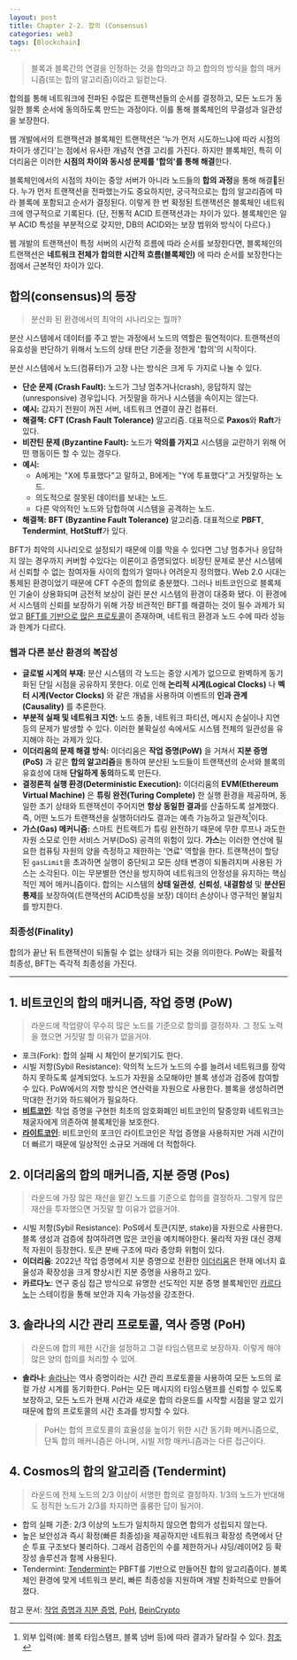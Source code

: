 ```yaml
---
layout: post
title: Chapter 2-2. 합의 (Consensus)
categories: web3
tags: [Blockchain]
---
```

> 블록과 블록간의 연결을 인정하는 것을 합의라고 하고 합의의 방식을 합의 매커니즘(또는 합의 알고리즘)이라고 일컫는다.

합의를 통해 네트워크에 전파된 수많은 트랜잭션들의 순서를 결정하고, 모든 노드가 동일한 블록 순서에 동의하도록 만드는 과정이다. 이를 통해 블록체인의 무결성과 일관성을 보장한다.

웹 개발에서의 트랜잭션과 블록체인 트랜잭션은 '누가 먼저 시도하느냐에 따라 시점의 차이가 생긴다'는 점에서 유사한 개념적 연결 고리를 가진다. 하지만 블록체인, 특히 이더리움은 이러한 **시점의 차이와 동시성 문제를 '합의'를 통해 해결**한다.

블록체인에서의 시점의 차이는 중앙 서버가 아니라 노드들의 **합의 과정**을 통해 해결된다. 누가 먼저 트랜잭션을 전파했는가도 중요하지만, 궁극적으로는 합의 알고리즘에 따라 블록에 포함되고 순서가 결정된다. 이렇게 한 번 확정된 트랜잭션은 블록체인 네트워크에 영구적으로 기록된다. (단, 전통적 ACID 트랜잭션과는 차이가 있다. 블록체인은 일부 ACID 특성을 부분적으로 갖지만, DB의 ACID와는 보장 범위와 방식이 다르다.)

웹 개발의 트랜잭션이 특정 서버의 시간적 흐름에 따라 순서를 보장한다면, 블록체인의 트랜잭션은 **네트워크 전체가 합의한 시간적 흐름(블록체인)** 에 따라 순서를 보장한다는 점에서 근본적인 차이가 있다.

## 합의(consensus)의 등장

> 분산화 된 환경에서의 최악의 시나리오는 뭘까?

분산 시스템에서 데이터를 주고 받는 과정에서 노드의 역할은 필연적이다. 트랜잭션의 유효성을 판단하기 위해서 노드의 상태 판단 기준을 정한게 '합의'의 시작이다.

분산 시스템에서 노드(컴퓨터)가 고장 나는 방식은 크게 두 가지로 나눌 수 있다.

- **단순 문제 (Crash Fault):** 노드가 그냥 멈추거나(crash), 응답하지 않는(unresponsive) 경우입니다. 거짓말을 하거나 시스템을 속이지는 않는다.
- **예시:** 갑자기 전원이 꺼진 서버, 네트워크 연결이 끊긴 컴퓨터.
- **해결책:** **CFT (Crash Fault Tolerance)** 알고리즘. 대표적으로 **Paxos**와 **Raft**가 있다.
- **비잔틴 문제 (Byzantine Fault):** 노드가 **악의를 가지고** 시스템을 교란하기 위해 어떤 행동이든 할 수 있는 경우다.
- **예시:**
  - A에게는 "X에 투표했다"고 말하고, B에게는 "Y에 투표했다"고 거짓말하는 노드.
  - 의도적으로 잘못된 데이터를 보내는 노드.
  - 다른 악의적인 노드와 담합하여 시스템을 공격하는 노드.
- **해결책:** **BFT (Byzantine Fault Tolerance)** 알고리즘. 대표적으로 **PBFT**, **Tendermint**, **HotStuff**가 있다.

BFT가 최악의 시나리오로 설정되기 때문에 이를 막을 수 있다면 그냥 멈추거나 응답하지 않는 경우까지 커버할 수있다는 이론이고 증명되었다. 비장틴 문제로 분산 시스템에서 신뢰할 수 없는 참여자들 사이의 합의가 얼마나 어려운지 정의했다. Web 2.0 시대는 통제된 환경이었기 때문에 CFT 수준의 합의로 충분했다. 그러나 비트코인으로 블록체인 기술이 상용화되며 금전적 보상이 걸린 분산 시스템의 환경이 대중화 됐다. 이 환경에서 시스템의 신뢰를 보장하기 위해 가장 비관적인 BFT를 해결하는 것이 필수 과제가 되었고 [BFT를 기반으로 많은 프로토콜](https://devjzen.github.io/web3/2025/07/31/%EC%B5%9C%EC%8B%A0-BFT-%ED%94%84%EB%A1%9C%ED%86%A0%EC%BD%9C.html)이 존재하며, 네트워크 환경과 노드 수에 따라 성능과 한계가 다르다.

### 웹과 다른 분산 환경의 복잡성

- **글로벌 시계의 부재:** 분산 시스템의 각 노드는 중앙 시계가 없으므로 완벽하게 동기화된 단일 시점을 공유하지 못한다. 이로 인해 **논리적 시계(Logical Clocks)** 나 **벡터 시계(Vector Clocks)** 와 같은 개념을 사용하여 이벤트의 **인과 관계(Causality)** 를 추론한다.
- **부분적 실패 및 네트워크 지연:** 노드 충돌, 네트워크 파티션, 메시지 손실이나 지연 등의 문제가 발생할 수 있다. 이러한 불확실성 속에서도 시스템 전체의 일관성을 유지해야 하는 과제가 있다.
- **이더리움의 문제 해결 방식:** 이더리움은 **작업 증명(PoW)** 을 거쳐서 **지분 증명(PoS)** 과 같은 **합의 알고리즘**을 통하여 분산된 노드들이 트랜잭션의 순서와 블록의 유효성에 대해 **단일하게 동의**하도록 만든다.
- **결정론적 실행 환경(Deterministic Execution):** 이더리움의 **EVM(Ethereum Virtual Machine)** 은 **튜링 완전(Turing Complete)** 한 실행 환경을 제공하며, 동일한 초기 상태와 트랜잭션이 주어지면 **항상 동일한 결과**를 산출하도록 설계했다. 즉, 어떤 노드가 트랜잭션을 실행하더라도 결과는 예측 가능하고 일관적[^1]이다.
- **가스(Gas) 메커니즘:** 스마트 컨트랙트가 튜링 완전하기 때문에 무한 루프나 과도한 자원 소모로 인한 서비스 거부(DoS) 공격의 위험이 있다. **가스**는 이러한 연산에 필요한 컴퓨팅 자원의 양을 측정하고 제한하는 '연료' 역할을 한다. 트랜잭션이 할당된 `gasLimit`을 초과하면 실행이 중단되고 모든 상태 변경이 되돌려지며 사용된 가스는 소각된다. 이는 무분별한 연산을 방지하여 네트워크의 안정성을 유지하는 핵심적인 제어 메커니즘이다.
  합의는 시스템의 **상태 일관성**, **신뢰성**, **내결함성** 및 **분산된 통제**를 보장하여(트랜잭션의 ACID특성을 보장) 데이터 손상이나 영구적인 불일치를 방지한다.

### 최종성(Finality)

합의가 끝난 뒤 트랜잭션이 되돌릴 수 없는 상태가 되는 것을 의미한다. PoW는 확률적 최종성, BFT는 즉각적 최종성을 가진다.

---

## 1. 비트코인의 합의 매커니즘, 작업 증명 (PoW)

> 라운드에 작업량이 무수히 많은 노드를 기준으로 합의를 결정하자. 그 정도 노력을 했으면 거짓말 할 이유가 없을거야.

- 포크(Fork): 합의 실패 시 체인이 분기되기도 한다.
- 시빌 저항(Sybil Resistance): 악의적 노드가 노드의 수를 늘려서 네트워크를 장악하지 못하도록 설계되었다. 노드가 자원을 소모해야만 블록 생성과 검증에 참여할 수 있다. PoW에서의 저항 방식은 연산력을 자원으로 사용한다. 블록을 생성하려면 막대한 전기와 하드웨어가 필요하다.
- **[비트코인](https://bitcoin.org/bitcoin.pdf)**: 작업 증명을 구현한 최초의 암호화폐인 비트코인의 탈중앙화 네트워크는 채굴자에게 의존하여 블록체인을 보호한다.
- **[라이트코인](https://litecoin.com/)**: 비트코인의 포크인 라이트코인은 작업 증명을 사용하지만 거래 시간이 더 빠르기 때문에 일상적인 소규모 거래에 더 적합하다.

## 2. 이더리움의 합의 매커니즘, 지분 증명 (Pos)

> 라운드에 가장 많은 재산을 맡긴 노드를 기준으로 합의를 결정하자. 그렇게 많은 재산을 투자했으면 거짓말 할 이유가 없을거야.

- 시빌 저항(Sybil Resistance): PoS에서 토큰(지분, stake)을 자원으로 사용한다. 블록 생성과 검증에 참여하려면 많은 코인을 예치해야한다. 물리적 자원 대신 경제적 자원이 등장한다. 토큰 분배 구조에 따라 중앙화 위험이 있다.
- **이더리움**: 2022년 작업 증명에서 지분 증명으로 전환한 [이더리움](https://ethereum.org/ko/)은 현재 에너지 효율성과 확장성을 크게 향상시킨 지분 증명을 사용하고 있다.
- **카르다노**: 연구 중심 접근 방식으로 유명한 선도적인 지분 증명 블록체인인 [카르다노](https://cardano.org/)는 스테이킹을 통해 보안과 지속 가능성을 강조한다.

## 3. 솔라나의 시간 관리 프로토콜, 역사 증명 (PoH)

> 라운드에 합의 제한 시간을 설정하고 그걸 타임스탬프로 보장하자. 이렇게 해야 많은 양의 합의를 처리할 수 있어.

- **솔라나**: [솔라나](https://solana.com/ko)는 역사 증명이라는 시간 관리 프로토콜을 사용하여 모든 노드의 로컬 가상 시계를 동기화한다. PoH는 모든 메시지의 타임스탬프를 신뢰할 수 있도록 보장하고, 모든 노드가 현재 시간과 새로운 합의 라운드를 시작할 시점을 알고 있기 때문에 합의 프로토콜의 시간 초과를 방지할 수 있다.
  > PoH는 합의 프로토콜의 효율성을 높이기 위한 시간 동기화 메커니즘으로, 단독 합의 매커니즘은 아니며, 시빌 저항 매커니즘과는 다른 접근이다. 

## 4. Cosmos의 합의 알고리즘 (Tendermint)

> 라운드에 전체 노드의 2/3 이상이 서명한 합의로 결정하자. 1/3의 노드가 반대해도 정직한 노드가 2/3를 차지하면 훌륭한 답이 될거야.

- 합의 실패 기준: 2/3 이상의 노드가 일치하지 않으면 합의가 성립되지 않는다.
- 높은 보안성과 즉시 확정(빠른 최종성)을 제공하지만 네트워크 확장성 측면에서 단순 투표 구조보다 불리하다. 그래서 검증인의 수를 제한하거나 샤딩/레이어2 등 확장성 솔루션과 함께 사용된다.
- Tendermint: [Tendermint](https://docs.tendermint.com/master/introduction/what-is-tendermint.html)는 PBFT를 기반으로 만들어진 합의 알고리즘이다. 블록체인 환경에 맞게 네트워크 분리, 빠른 최종성을 지원하며 개발 친화적으로 만들어졌다.

참고 문서: [작업 증명과 지분 증명](https://kr.beincrypto.com/learn-kr/proof-of-work-vs-proof-of-stake/#h-%EC%9E%91%EC%97%85-%EC%A6%9D%EB%AA%85-pow-%EC%9D%B4%EB%9E%80-%EB%AC%B4%EC%97%87%EC%9D%B8%EA%B0%80%EC%9A%94), [PoH](https://ackee.xyz/solana/book/latest/chapter2/proof-of-history/), [BeinCrypto](https://kr.beincrypto.com/learn-kr/)

[^1]: 외부 입력(예: 블록 타임스탬프, 블록 넘버 등)에 따라 결과가 달라질 수 있다. [참조](https://ethereum.org/en/whitepaper/)
